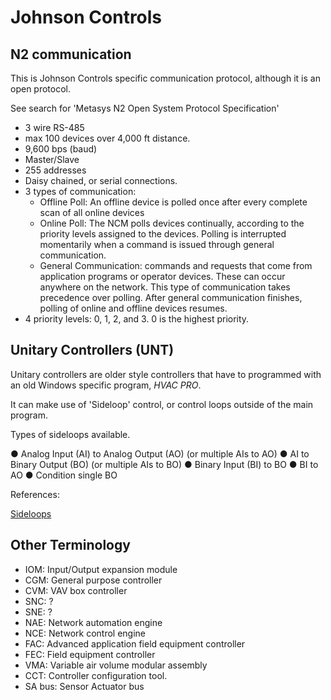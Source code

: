 # Johnson Controls

## N2 communication

This is Johnson Controls specific communication protocol, although it is an open protocol.

See search for 'Metasys N2 Open System Protocol Specification'

- 3 wire RS-485
- max 100 devices over 4,000 ft distance.
- 9,600 bps (baud)
- Master/Slave
- 255 addresses
- Daisy chained, or serial connections.
- 3 types of communication:
  - Offline Poll: An offline device is polled once after every complete scan of all online devices
  - Online Poll: The NCM polls devices continually, according to the priority levels assigned to the devices.
                 Polling is interrupted momentarily when a command is issued through general communication.
  - General Communication: commands and requests that come from
                           application programs or operator devices. These can occur anywhere
                           on the network. This type of communication takes precedence over
                           polling. After general communication finishes, polling of online and
                           offline devices resumes.
- 4 priority levels: 0, 1, 2, and 3. 0 is the highest priority.

## Unitary Controllers (UNT)

Unitary controllers are older style controllers that have to programmed with an old Windows specific program, *HVAC PRO*.

It can make use of 'Sideloop' control, or control loops outside of the
main program.

Types of sideloops available.

● Analog Input (AI) to Analog Output (AO) (or multiple AIs to AO)
● AI to Binary Output (BO) (or multiple AIs to BO)
● Binary Input (BI) to BO
● BI to AO
● Condition single BO

References:

[Sideloops](https://docs.johnsoncontrols.com/bas/api/khub/documents/lDoi_GEQpkD7WFvGN3bY1A/content)

## Other Terminology

- IOM: Input/Output expansion module
- CGM: General purpose controller
- CVM: VAV box controller
- SNC: ?
- SNE: ?
- NAE: Network automation engine
- NCE: Network control engine
- FAC: Advanced application field equipment controller
- FEC: Field equipment controller
- VMA: Variable air volume modular assembly
- CCT: Controller configuration tool.
- SA bus: Sensor Actuator bus
